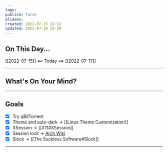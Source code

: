 ```yaml
---
tags:
publish: false
aliases: 
created: 2022-07-15 22-51
updated: 2022-07-18 15-50
---
```


## On This Day...
[[2022-07-15]] <== Today ==> [[2022-07-17]]

---


## What's On Your Mind? 

---

## Goals
- [x] Try qBitTorrent 
- [x] Theme and auto-dark  -> [[Linux Theme Customization]]
- [x] XSession -> [[X11#XSession]]
- [x] Session lock -> [Arch Wiki](https://wiki.archlinux.org/title/Session_lock)
- [x] Slock -> [[The Suckless Software#Slock]]

---